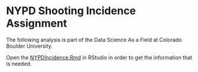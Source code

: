 # NYPD Shooting Incidence Assignment

The following analysis is part of the Data Science As a Field at Colorado Boulder University.

Open the [NYPDIncidence.Rmd](https://github.com/cdr6934/NYPD_Shootings/blob/main/NYPDIncidence.Rmd) in RStudio in order to get the information that is needed.
